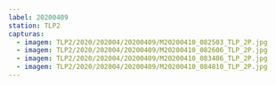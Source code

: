 ```yaml
---
label: 20200409
station: TLP2
capturas:
  - imagem: TLP2/2020/202004/20200409/M20200410_082503_TLP_2P.jpg
  - imagem: TLP2/2020/202004/20200409/M20200410_082606_TLP_2P.jpg
  - imagem: TLP2/2020/202004/20200409/M20200410_083406_TLP_2P.jpg
  - imagem: TLP2/2020/202004/20200409/M20200410_084810_TLP_2P.jpg
---
```

